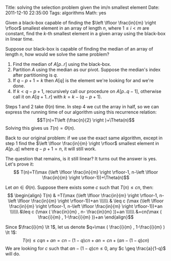 Title: solving the selection problem given the im/n smallest element
Date: 2011-12-10 22:35:00
Tags: algorithms
Math: yes

Given a black-box capable of finding the $\left \lfloor \frac{in}{m} \right \rfloor$
smallest element in an array of length $n$, where $1 \leq i \lt m$ are constant,
find the $k$-th smallest element in a given array using the black-box in linear time.

Suppose our black-box is capable of finding the median of an array of length $n$, how would we solve the same problem?

1. Find the median of $A[p..r]$ using the black-box.
2. Partition $A$ using the median as our pivot. Suppose the median's index after partitioning is $q$.
3. If $q-p+1 = k$ then $A[q]$ is the element we're looking for and we're done.
4. If $k \lt q-p+1$, recursively call our procedure on $A[p..q-1]$, otherwise call it on $A[q+1..r]$ with $k=k-(q-p+1)$.

Steps 1 and 2 take $\Theta(n)$ time. In step 4 we cut the array in half, so we can express the running time of our algorithm using this recurrence relation: $$T(n)=T\left (\frac{n}{2} \right )+\Theta(n)$$ Solving this gives us $T(n)=\Theta(n)$.

Back to our original problem: if we use the exact same algorithm, except in step 1 find the $\left \lfloor \frac{in}{m} \right \rfloor$ smallest element in $A[p..q]$ where $q-p+1=n$, it will still work.

The question that remains, is it still linear? It turns out the answer is yes. Let's prove it:$$ T(n)=T(\max (\left \lfloor \frac{in}{m} \right \rfloor-1, n-\left \lfloor \frac{in}{m} \right \rfloor-1))+\Theta(n)$$

Let $an \in \Theta(n)$. Suppose there exists some $c$ such that $T(n) \leq cn$, then: $$ \begin{align}
    T(n) & =T(\max (\left \lfloor \frac{in}{m} \right \rfloor-1, n-\left \lfloor \frac{in}{m} \right \rfloor-1))+an \\\\\\
         & \leq c (\max (\left \lfloor \frac{in}{m} \right \rfloor-1, n-\left \lfloor \frac{in}{m} \right \rfloor-1))+an \\\\\\
         &\leq c (\max ( \frac{in}{m} , n- \frac{in}{m} ))+an \\\\\\
         &=cn(\max ( \frac{i}{m} , 1-\frac{i}{m} ))+an
  \end{align}$$

Since $\frac{i}{m} \lt 1$, let us denote $q=\max ( \frac{i}{m} , 1-\frac{i}{m} ) \lt 1$: $$T(n) \leq cqn+an = cn - (1-q)cn+an = cn+(an-(1-q)cn)$$ We are looking for $c$ such that $an-(1-q)cn \leq 0$, any $c \geq \frac{a}{1-q}$ will do.
